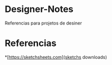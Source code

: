 # Designer-Notes
Referencias para projetos de desiner

# Referencias
  *[https://sketchsheets.com](sketchs downloads)
